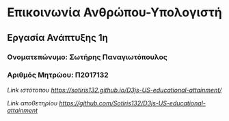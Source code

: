# Επικοινωνία Ανθρώπου-Υπολογιστή
## Εργασία Ανάπτυξης 1η 
### Ονοματεπώνυμο: Σωτήρης Παναγιωτόπουλος
### Αριθμός Μητρώου: Π2017132
 
*Link ιστότοπου https://sotiris132.github.io/D3js-US-educational-attainment/*
 
*Link αποθετηρίου https://github.com/Sotiris132/D3js-US-educational-attainment*
